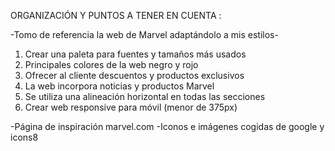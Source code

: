 ORGANIZACIÓN Y PUNTOS A TENER EN CUENTA :


-Tomo de referencia la web de Marvel adaptándolo a mis estilos-

1. Crear una paleta para fuentes y tamaños más usados
2. Principales colores de la web negro y rojo
3. Ofrecer al cliente descuentos y productos exclusivos
4. La web incorpora noticias y productos Marvel
5. Se utiliza una alineación horizontal en todas las secciones
6. Crear web responsive para móvil (menor de 375px)

-Página de inspiración marvel.com
-Iconos e imágenes cogidas de google y icons8

